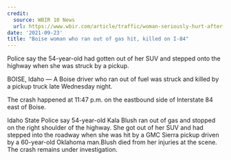 ```yaml
---
credit:
  source: WBIR 10 News
  url: https://www.wbir.com/article/traffic/woman-seriously-hurt-after-vehicle-hit-her-on-alcoa-highway-while-she-tried-to-help-crashed-driver/51-3d9a7def-b64a-40c6-83a7-cfdb3abbd63a
date: '2021-09-23'
title: "Boise woman who ran out of gas hit, killed on I-84"
---
```

Police say the 54-year-old had gotten out of her SUV and stepped onto the highway when she was struck by a pickup.

BOISE, Idaho — A Boise driver who ran out of fuel was struck and killed by a pickup truck late Wednesday night. 

The crash happened at 11:47 p.m. on the eastbound side of Interstate 84 east of Boise.

Idaho State Police say 54-year-old Kala Blush ran out of gas and stopped on the right shoulder of the highway. She got out of her SUV and had stepped into the roadway when she was hit by a GMC Sierra pickup driven by a 60-year-old Oklahoma man.Blush died from her injuries at the scene. The crash remains under investigation. 
